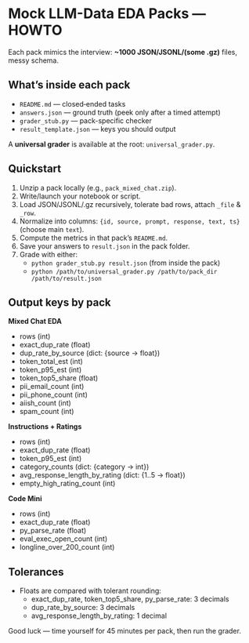 # Mock LLM-Data EDA Packs — HOWTO

Each pack mimics the interview: **~1000 JSON/JSONL/(some .gz)** files, messy schema.

## What’s inside each pack
- `README.md` — closed‑ended tasks
- `answers.json` — ground truth (peek only after a timed attempt)
- `grader_stub.py` — pack-specific checker
- `result_template.json` — keys you should output

A **universal grader** is available at the root: `universal_grader.py`.

## Quickstart
1. Unzip a pack locally (e.g., `pack_mixed_chat.zip`).
2. Write/launch your notebook or script.
3. Load JSON/JSONL/.gz recursively, tolerate bad rows, attach `_file` & `_row`.
4. Normalize into columns: `{id, source, prompt, response, text, ts}` (choose main `text`).
5. Compute the metrics in that pack’s `README.md`.
6. Save your answers to `result.json` in the pack folder.
7. Grade with either:
   - `python grader_stub.py result.json`  (from inside the pack)
   - `python /path/to/universal_grader.py /path/to/pack_dir /path/to/result.json`

## Output keys by pack

**Mixed Chat EDA**
- rows (int)
- exact_dup_rate (float)
- dup_rate_by_source (dict: {source -> float})
- token_total_est (int)
- token_p95_est (int)
- token_top5_share (float)
- pii_email_count (int)
- pii_phone_count (int)
- aiish_count (int)
- spam_count (int)

**Instructions + Ratings**
- rows (int)
- exact_dup_rate (float)
- token_p95_est (int)
- category_counts (dict: {category -> int})
- avg_response_length_by_rating (dict: {1..5 -> float})
- empty_high_rating_count (int)

**Code Mini**
- rows (int)
- exact_dup_rate (float)
- py_parse_rate (float)
- eval_exec_open_count (int)
- longline_over_200_count (int)

## Tolerances
- Floats are compared with tolerant rounding:
  - exact_dup_rate, token_top5_share, py_parse_rate: 3 decimals
  - dup_rate_by_source: 3 decimals
  - avg_response_length_by_rating: 1 decimal

Good luck — time yourself for 45 minutes per pack, then run the grader.
